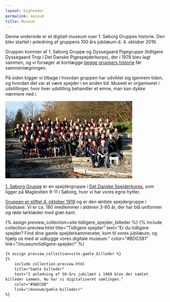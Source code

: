 ```yaml
---
layout: bigheader
permalink: museum
title: Museum
---
```

<section class="side-by-side-section">
    <div class="main-text">
        <p>
            Denne underside er et digitalt museum over 1. Søborg Gruppes historie.
            Den blev startet i anledning af gruppens 100 års jubilæum d. 4. oktober 2019.
        </p>
        <p>
            Gruppen kommer af 1. Søborg Gruppe og Dyssegaard Pigegruppe (tidligere Dyssegaard Trop i Det Danske Pigespejderkorps), der i 1978 blev lagt sammen, og vi forsøger at kortlægge <a href="/historie/">begge gruppers historie</a> før sammenlægningen.
        </p>
        <p>
            På siden kigger vi tilbage i hvordan gruppen har udviklet sig igennem tiden, og hvordan det var at være spejder i en anden tid.
            Museet er organiseret i udstillinger, hvor hver udstilling behandler et emne, man kan dykke nærmere ned i.
        </p>
    </div>
    <div class="side-bar">
        <div class="side-bar-art"></div>
        <img src="/img/soeborggruppe-gruppefoto-2018-resized.jpg">
        <p>
            <a href="http://soeborggruppe.dk" rel="noopener">1. Søborg Gruppe</a> er en spejdergruppe i <a href="https://dds.dk" rel="noopener">Det Danske Spejderkorps</a>, som ligger på Maglestien 9-11 i Søborg, hvor vi har vores egne hytter.
        </p>
        <p>
            <a href="/historie/">Gruppen er stiftet 4. oktober 1919</a> og er den ældste spejdergruppe i Gladsaxe. Vi er ca. 180 medlemmer i alderen 3-60 år, der har blå uniformer og røde tørklæder med grøn kant.
        </p>
    </div>
</section>
<section class="collection-previews">
    {% assign preview_collection=site.tidligere_spejder_billeder %}
    {%
        include collection-preview.html
        title="Tidligere spejder"
        text="Er du tidligere spejder? Find dine gamle spejderkammerater, kom til vores jubilæum, og hjælp os med at udbygge vores digitale museum."
        color="#BDC581"
        link="/museum/tidligere-spejder/"
    %}

    {% assign preview_collection=site.gamle_billeder %}
    {%
        include collection-preview.html
        title="Gamle billeder"
        text="I anledning af 50-års jubilæet i 1969 blev der samlet billeder sammen. Nu har vi digitaliseret samlingen."
        color="#9AECDB"
        link="/museum/gamle-billeder/"
    %}
</section>
